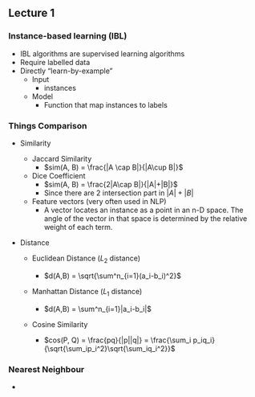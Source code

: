 ## Lecture 1

### Instance-based learning (IBL)

- IBL algorithms are supervised learning algorithms
- Require labelled data
- Directly “learn-by-example”
  - Input
    - instances
  - Model
    - Function that map instances to labels



### Things Comparison

- Similarity
  - Jaccard Similarity
    - $sim(A, B) = \frac{|A \cap B|}{|A\cup B|}​$
  - Dice Coefficient
    - $sim(A, B) = \frac{2|A\cap B|}{|A|+|B|}$
    - Since there are 2 intersection part in $|A| + |B|$
  - Feature vectors (very often used in NLP)
    - A vector locates an instance as a point in an n-D space. The angle of the vector in that space is determined by the relative weight of each term.

- Distance

  - Euclidean Distance ($L_2$ distance)

    - $d(A,B) = \sqrt{\sum^n_{i=1}(a_i-b_i)^2}​$

  - Manhattan Distance ($L_1​$ distance)

    - $d(A,B) = \sum^n_{i=1}|a_i-b_i|​$

  - Cosine Similarity

    - $cos(P, Q) = \frac{pq}{|p||q|} = \frac{\sum_i p_iq_i}{\sqrt{\sum_ip_i^2}\sqrt{\sum_iq_i^2}}$

      

### Nearest Neighbour

- 